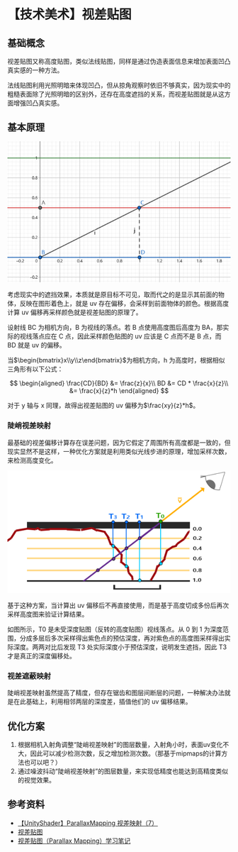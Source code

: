 # 【技术美术】视差贴图

## 基础概念

视差贴图又称高度贴图，类似法线贴图，同样是通过伪造表面信息来增加表面凹凸真实感的一种方法。

法线贴图利用光照明暗来体现凹凸，但从掠角观察时依旧不够真实，因为现实中的粗糙表面除了光照明暗的区别外，还存在高度遮挡的关系，而视差贴图就是从这方面增强凹凸真实感。

## 基本原理

![alt text](../../../assets/images/image-2.png)

考虑现实中的遮挡效果，本质就是原目标不可见，取而代之的是显示其前面的物体，反映在图形着色上，就是 uv 存在偏移，会采样到前面物体的颜色。根据高度计算 uv 偏移再采样颜色就是视差贴图的原理了。

设射线 BC 为相机方向，B 为视线的落点。若 B 点使用高度图后高度为 BA，那实际的视线落点应在 C 点，因此采样颜色贴图的 uv 应该是 C 点而不是 B 点，而 BD 就是 uv 的偏移。

当$\begin{bmatrix}x\\y\\z\end{bmatrix}$为相机方向，h 为高度时，根据相似三角形有以下公式：

$$
\begin{aligned}
\frac{CD}{BD} &= \frac{z}{x}\\
BD &= CD * \frac{x}{z}\\
&= \frac{x}{z}*h
\end{aligned}
$$

对于 y 轴与 x 同理，故得出视差贴图的 uv 偏移为$\frac{xy}{z}*h$。

### 陡峭视差映射

最基础的视差偏移计算存在误差问题，因为它假定了周围所有高度都是一致的，但现实显然不是这样，一种优化方案就是利用类似光线步进的原理，增加采样次数，来检测高度变化。

![alt text](../../../assets/images/image-3.png)

基于这种方案，当计算出 uv 偏移后不再直接使用，而是基于高度切成多份后再次采样高度图来验证计算结果。

如图所示，T0 是未受深度贴图（反转的高度贴图）视线落点。从 0 到 1 为深度范围，分成多层后多次采样得出紫色点的预估深度，再对紫色点的高度图采样得出实际深度。两两对比后发现 T3 处实际深度小于预估深度，说明发生遮挡，因此 T3 才是真正的深度偏移处。

### 视差遮蔽映射

陡峭视差映射虽然提高了精度，但存在锯齿和图层间断层的问题，一种解决办法就是在此基础上，利用相邻两层的深度差，插值他们的 uv 偏移结果。

## 优化方案

1. 根据相机入射角调整“陡峭视差映射”的图层数量，入射角小时，表面uv变化不大，因此可以减少检测次数，反之增加检测次数。（那基于mipmaps的计算方法也可以吧？）
2. 通过噪波抖动“陡峭视差映射”的图层数量，来实现低精度也能达到高精度类似的视觉效果。

## 参考资料

- [【UnityShader】ParallaxMapping 视差映射（7）](https://zhuanlan.zhihu.com/p/574361162)
- [视差贴图](https://learnopengl-cn.github.io/05%20Advanced%20Lighting/05%20Parallax%20Mapping/)
- [视差贴图（Parallax Mapping）学习笔记](https://zhuanlan.zhihu.com/p/265317045)